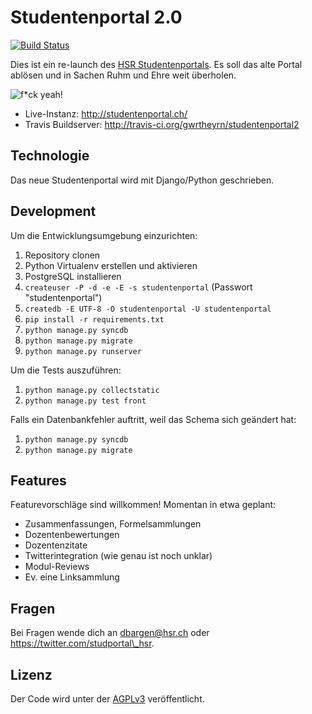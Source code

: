 Studentenportal 2.0
===================

[![Build Status](https://secure.travis-ci.org/gwrtheyrn/studentenportal2.png?branch=master)](http://travis-ci.org/gwrtheyrn/studentenportal2)

Dies ist ein re-launch des [HSR Studentenportals](http://studentenportal.ch).
Es soll das alte Portal ablösen und in Sachen Ruhm und Ehre weit überholen.

![f\*ck yeah!](http://s3.amazonaws.com/kym-assets/entries/icons/original/000/001/987/fyeah.jpg)

 * Live-Instanz: http://studentenportal.ch/
 * Travis Buildserver: http://travis-ci.org/gwrtheyrn/studentenportal2


Technologie
-----------

Das neue Studentenportal wird mit Django/Python geschrieben.


Development
-----------

Um die Entwicklungsumgebung einzurichten:

 1. Repository clonen
 2. Python Virtualenv erstellen und aktivieren
 3. PostgreSQL installieren
 4. `createuser -P -d -e -E -s studentenportal` (Passwort "studentenportal")
 5. `createdb -E UTF-8 -O studentenportal -U studentenportal`
 6. `pip install -r requirements.txt`
 7. `python manage.py syncdb`
 8. `python manage.py migrate`
 9. `python manage.py runserver`


Um die Tests auszuführen:

 1. `python manage.py collectstatic`
 2. `python manage.py test front`


Falls ein Datenbankfehler auftritt, weil das Schema sich geändert hat:

 1. `python manage.py syncdb`
 2. `python manage.py migrate`


Features
--------

Featurevorschläge sind willkommen! Momentan in etwa geplant:

 * Zusammenfassungen, Formelsammlungen
 * Dozentenbewertungen
 * Dozentenzitate
 * Twitterintegration (wie genau ist noch unklar)
 * Modul-Reviews
 * Ev. eine Linksammlung


Fragen
------

Bei Fragen wende dich an dbargen@hsr.ch oder https://twitter.com/studportal\_hsr.


Lizenz
------

Der Code wird unter der [AGPLv3](http://www.gnu.org/licenses/agpl-3.0.html) veröffentlicht.
